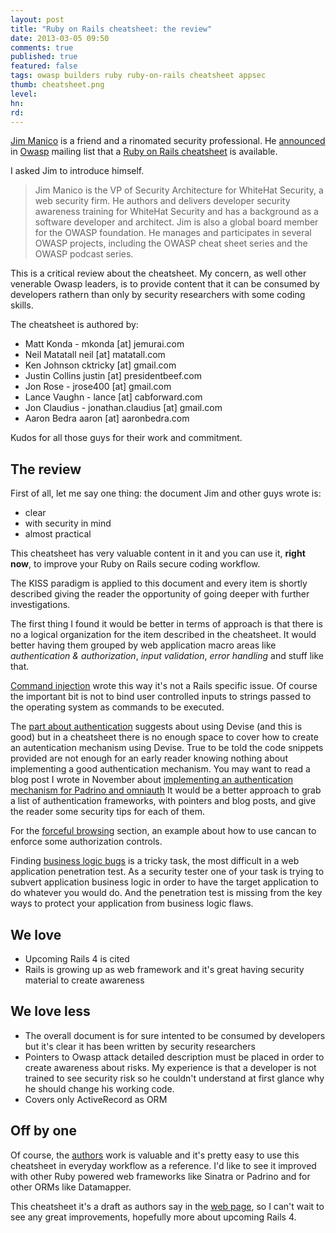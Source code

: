 ```yaml
---
layout: post
title: "Ruby on Rails cheatsheet: the review"
date: 2013-03-05 09:50
comments: true
published: true
featured: false
tags: owasp builders ruby ruby-on-rails cheatsheet appsec
thumb: cheatsheet.png
level:
hn:
rd:
---
```


[Jim Manico](http://www.manico.net/) is a friend and a rinomated security
professional. He
[announced](http://lists.owasp.org/pipermail/owasp-leaders/2013-February/008735.html)
in [Owasp](http://www.owasp.org) mailing list that a [Ruby on Rails cheatsheet](https://www.owasp.org/index.php/Ruby_on_Rails_Cheatsheet) is
available.

<!-- more -->

I asked Jim to introduce himself.

> Jim Manico is the VP of Security Architecture for WhiteHat
> Security, a web security firm. He authors and delivers developer
> security awareness training for WhiteHat Security and has a background
> as a software developer and architect. Jim is also a global board member
> for the OWASP foundation. He manages and participates in several OWASP
> projects, including the OWASP cheat sheet series and the OWASP podcast
> series.

This is a critical review about the cheatsheet. My concern, as well other
venerable Owasp leaders, is to provide content that it can be consumed by
developers rathern than only by security researchers with some coding skills.

The cheatsheet is authored by:

* Matt Konda - mkonda [at] jemurai.com
* Neil Matatall neil [at] matatall.com
* Ken Johnson cktricky [at] gmail.com
* Justin Collins justin [at] presidentbeef.com
* Jon Rose - jrose400 [at] gmail.com
* Lance Vaughn - lance [at] cabforward.com
* Jon Claudius - jonathan.claudius [at] gmail.com
* Aaron Bedra aaron [at] aaronbedra.com

Kudos for all those guys for their work and commitment.

## The review

First of all, let me say one thing: the document Jim and other guys wrote is:

* clear
* with security in mind
* almost practical

This cheatsheet has very valuable content in it and you can use it, **right
now**, to improve your Ruby on Rails secure coding workflow.

The KISS paradigm is applied to this document and every item is shortly
described giving the reader the opportunity of going deeper with further
investigations.

The first thing I found it would be better in terms of approach is that there
is no a logical organization for the item described in the cheatsheet. It would
better having them grouped by web application macro areas like _authentication
& authorization_, _input validation_, _error handling_ and stuff like that.

[Command injection](https://www.owasp.org/index.php/Ruby_on_Rails_Cheatsheet#Command_Injection)
wrote this way it's not a Rails specific issue. Of course the important bit is
not to bind user controlled inputs to strings passed to the operating system as
commands to be executed.

The [part about authentication](https://www.owasp.org/index.php/Ruby_on_Rails_Cheatsheet#Authentication)
suggests about using Devise (and this is good) but in a cheatsheet there is no
enough space to cover how to create an autentication mechanism using Devise.
True to be told the code snippets provided are not enough for an early reader
knowing nothing about implementing a good authentication mechanism. You may
want to read a blog post I wrote in November about [implementing an authentication mechanism for Padrino and omniauth](http://armoredcode.com/blog/crafting-an-authentication-subsystem-that-rocks-for-your-padrino-application-with-omniauth/)
It would be a better approach to grab a list of authentication frameworks, with
pointers and blog posts, and give the reader some security tips for each of
them.

For the [forceful browsing](https://www.owasp.org/index.php/Ruby_on_Rails_Cheatsheet#Insecure_Direct_Object_Reference_or_Forceful_Browsing)
section, an example about how to use cancan to enforce some authorization
controls.

Finding [business logic bugs](https://www.owasp.org/index.php/Ruby_on_Rails_Cheatsheet#Business_Logic_Bugs)
is a tricky task, the most difficult in a web application penetration test. As
a security tester one of your task is trying to subvert application business
logic in order to have the target application to do whatever you would do. And
the penetration test is missing from the key ways to protect your application
from business logic flaws.

## We love

* Upcoming Rails 4 is cited
* Rails is growing up as web framework and it's great having security material
  to create awareness

## We love less

* The overall document is for sure intented to be consumed by developers but
  it's clear it has been written by security researchers
* Pointers to Owasp attack detailed description must be placed in order to
  create awareness about risks. My experience is that a developer is not
  trained to see security risk so he couldn't understand at first glance why he
  should change his working code.
* Covers only ActiveRecord as ORM

## Off by one

Of course, the
[authors](https://www.owasp.org/index.php/Ruby_on_Rails_Cheatsheet#Authors_and_Primary_Editors)
work is valuable and it's pretty easy to use this cheatsheet in everyday
workflow as a reference. I'd like to see it improved with other Ruby powered
web frameworks like Sinatra or Padrino and for other ORMs like Datamapper.

This cheatsheet it's a draft as authors say in the [web page](https://www.owasp.org/index.php/Ruby_on_Rails_Cheatsheet), so I can't wait to see any great improvements, hopefully more about upcoming Rails 4.
